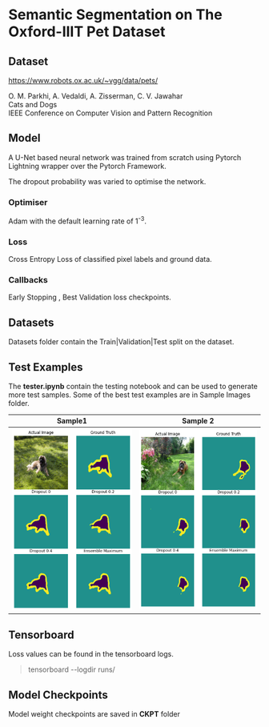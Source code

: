 
# Semantic Segmentation on The Oxford-IIIT Pet Dataset

## Dataset
https://www.robots.ox.ac.uk/~vgg/data/pets/  

O. M. Parkhi, A. Vedaldi, A. Zisserman, C. V. Jawahar  
Cats and Dogs   
IEEE Conference on Computer Vision and Pattern Recognition  

## Model
A U-Net based neural network was trained from scratch using Pytorch Lightning wrapper over the Pytorch Framework.

The dropout probability was varied to optimise the network.

### Optimiser 
Adam with the default learning rate of 1<sup>-3</sup>.

### Loss   
Cross Entropy Loss of classified pixel labels and ground data.

### Callbacks
Early Stopping , Best Validation loss checkpoints.

## Datasets

Datasets folder contain the Train|Validation|Test split on the dataset.

## Test Examples

The **tester.ipynb** contain the testing notebook and can be used to generate more test samples. 
Some of the best test examples are in Sample Images folder.

Sample1            |  Sample 2
:-------------------------:|:-------------------------:
![](sample_images/1.png)  |  ![](sample_images/2.png)

## Tensorboard 

Loss values can be found in the tensorboard logs.

> tensorboard --logdir runs/

## Model Checkpoints
Model weight checkpoints are saved in **CKPT** folder
